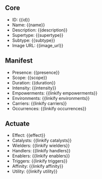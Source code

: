 ## Core
- <span class="text-field" data-tooltip="Text">ID</span>: {{id}}
- <span class="text-field" data-tooltip="Text">Name</span>: {{name}}
- <span class="text-field" data-tooltip="Text">Description</span>: {{description}}
- <span class="text-field" data-tooltip="Text">Supertype</span>: {{supertype}}
- <span class="text-field" data-tooltip="Text">Subtype</span>: {{subtype}}
- <span class="text-field" data-tooltip="Text">Image URL</span>: {{image_url}}

## Manifest
- <span class="text-field" data-tooltip="Text">Presence</span>: {{presence}}
- <span class="text-field" data-tooltip="Text">Scope</span>: {{scope}}
- <span class="number-field" data-tooltip="Number">Duration</span>: {{duration}}
- <span class="text-field" data-tooltip="Text">Intensity</span>: {{intensity}}
- <span class="multi-link-field" data-tooltip="Multi Trait">Empowerments</span>: {{linkify empowerments}}
- <span class="multi-link-field" data-tooltip="Multi Location">Environments</span>: {{linkify environments}}
- <span class="multi-link-field" data-tooltip="Multi Species">Carriers</span>: {{linkify carriers}}
- <span class="reverse-link-field" data-tooltip="Multi Event">Occurrences</span>: {{linkify occurrences}}

## Actuate
- <span class="text-field" data-tooltip="Text">Effect</span>: {{effect}}
- <span class="link-field" data-tooltip="Single Object">Catalysts</span>: {{linkify catalysts}}
- <span class="multi-link-field" data-tooltip="Multi Character">Wielders</span>: {{linkify wielders}}
- <span class="multi-link-field" data-tooltip="Multi Institution">Handlers</span>: {{linkify handlers}}
- <span class="multi-link-field" data-tooltip="Multi Character">Enablers</span>: {{linkify enablers}}
- <span class="multi-link-field" data-tooltip="Multi Construct">Triggers</span>: {{linkify triggers}}
- <span class="multi-link-field" data-tooltip="Multi Phenomenon">Affinity</span>: {{linkify affinity}}
- <span class="reverse-link-field" data-tooltip="Multi Ability">Utility</span>: {{linkify utility}}
